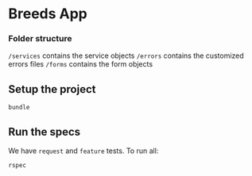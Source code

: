 # Breeds App

### Folder structure
`/services` contains the service objects
`/errors` contains the customized errors files
`/forms` contains the form objects

## Setup the project
```
bundle
```

## Run the specs
We have `request` and `feature` tests. To run all:

```
rspec
```
